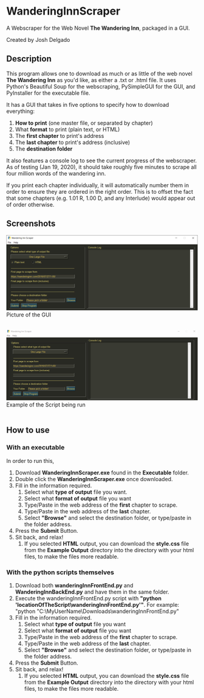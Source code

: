 # WanderingInnScraper
A Webscraper for the Web Novel **The Wandering Inn**, packaged in a GUI.

Created by Josh Delgado

## Description

This program allows one to download as much or as little of the web novel **The Wandering Inn** as you'd like, as either a .txt or .html file. It uses Python's Beautiful Soup for the webscraping, PySimpleGUI for the GUI, and PyInstaller for the executable file.

It has a GUI that takes in five options to specify how to download everything:

1. **How to print** (one master file, or separated by chapter)
1. What **format** to print (plain text, or HTML)
1. The **first chapter** to print's address
1. The **last chapter** to print's address (inclusive)
1. The **destination folder**


It also features a console log to see the current progress of the webscraper. As of testing (Jan 19, 2020), it should take roughly five minutes to scrape all four million words of the wandering inn.

If you print each chapter individually, it will automatically number them in order to ensure they are ordered in the right order. This is to offset the fact that some chapters (e.g. 1.01 R, 1.00 D, and any Interlude) would appear out of order otherwise.


## Screenshots
![GUI Screenshot](/images/GUI_Screenshot.png)
Picture of the GUI <br></br>

![GUI In Use](/images/demo.gif) 
Example of the Script being run <br></br>



## How to use

### With an executable
In order to run this,

1. Download **WanderingInnScraper.exe** found in the **Executable** folder.
1. Double click the **WanderingInnScraper.exe** once downloaded.
1. Fill in the information required.
    1. Select what **type of output** file you want.
    1. Select what **format of output** file you want
    1. Type/Paste in the web address of the **first** chapter to scrape.
    1. Type/Paste in the web address of the **last** chapter.
    1. Select **"Browse"** and select the destination folder, or type/paste in the folder address.
1. Press the **Submit** Button.
1. Sit back, and relax!
    1. If you selected **HTML** output, you can download the **style.css** file from the **Example Output** directory into the directory with your html files, to make the files more readable.  

### With the python scripts themselves
1. Download both **wanderingInnFrontEnd.py** and **WanderingInnBackEnd.py** and have them in the same folder.
1. Execute the wanderingInnFrontEnd.py script with **"python 'locationOfTheScript\wanderingInnFrontEnd.py'"**.
  For example: "python "C:\MyUserName\Downloads\wanderingInnFrontEnd.py"
1. Fill in the information required.
    1. Select what **type of output** file you want
    1. Select what **format of output** file you want
    1. Type/Paste in the web address of the **first** chapter to scrape.
    1. Type/Paste in the web address of the **last** chapter.
    1. Select **"Browse"** and select the destination folder, or type/paste in the folder address.
1. Press the **Submit** Button.
1. Sit back, and relax!
    1. If you selected **HTML** output, you can download the **style.css** file from the **Example Output** directory into the directory with your html files, to make the files more readable.   


